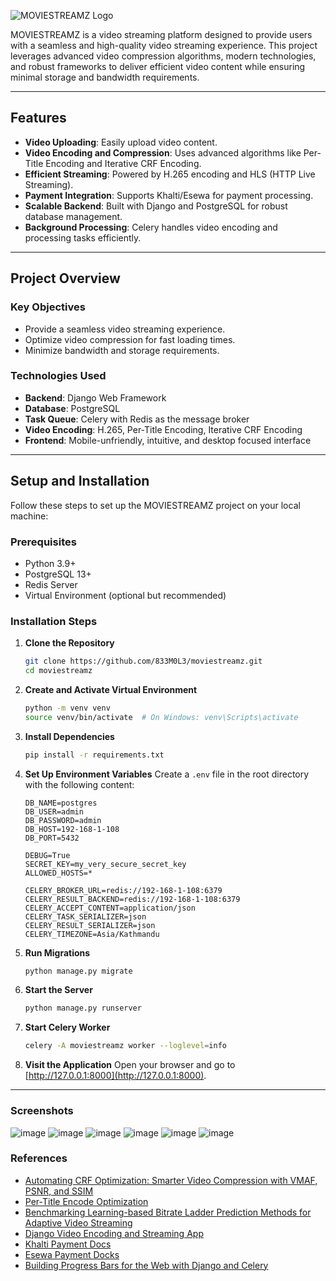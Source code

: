 ![MOVIESTREAMZ Logo](https://github.com/user-attachments/assets/225fba2f-ef5f-46a1-a1ab-028cff07b54a)

MOVIESTREAMZ is a video streaming platform designed to provide users with a seamless and high-quality video streaming experience. This project leverages advanced video compression algorithms, modern technologies, and robust frameworks to deliver efficient video content while ensuring minimal storage and bandwidth requirements.

---

## Features

- **Video Uploading**: Easily upload video content.
- **Video Encoding and Compression**: Uses advanced algorithms like Per-Title Encoding and Iterative CRF Encoding.
- **Efficient Streaming**: Powered by H.265 encoding and HLS (HTTP Live Streaming).
- **Payment Integration**: Supports Khalti/Esewa for payment processing.
- **Scalable Backend**: Built with Django and PostgreSQL for robust database management.
- **Background Processing**: Celery handles video encoding and processing tasks efficiently.

---

## Project Overview

### Key Objectives

- Provide a seamless video streaming experience.
- Optimize video compression for fast loading times.
- Minimize bandwidth and storage requirements.

### Technologies Used

- **Backend**: Django Web Framework
- **Database**: PostgreSQL
- **Task Queue**: Celery with Redis as the message broker
- **Video Encoding**: H.265, Per-Title Encoding, Iterative CRF Encoding
- **Frontend**: Mobile-unfriendly, intuitive, and desktop focused interface

---

## Setup and Installation

Follow these steps to set up the MOVIESTREAMZ project on your local machine:

### Prerequisites

- Python 3.9+
- PostgreSQL 13+
- Redis Server
- Virtual Environment (optional but recommended)

### Installation Steps

1. **Clone the Repository**
   ```bash
   git clone https://github.com/833M0L3/moviestreamz.git
   cd moviestreamz
   ```

2. **Create and Activate Virtual Environment**
   ```bash
   python -m venv venv
   source venv/bin/activate  # On Windows: venv\Scripts\activate
   ```

3. **Install Dependencies**
   ```bash
   pip install -r requirements.txt
   ```

4. **Set Up Environment Variables**
   Create a `.env` file in the root directory with the following content:
   ```env
   DB_NAME=postgres
   DB_USER=admin
   DB_PASSWORD=admin
   DB_HOST=192-168-1-108
   DB_PORT=5432

   DEBUG=True
   SECRET_KEY=my_very_secure_secret_key
   ALLOWED_HOSTS=*

   CELERY_BROKER_URL=redis://192-168-1-108:6379
   CELERY_RESULT_BACKEND=redis://192-168-1-108:6379
   CELERY_ACCEPT_CONTENT=application/json
   CELERY_TASK_SERIALIZER=json
   CELERY_RESULT_SERIALIZER=json
   CELERY_TIMEZONE=Asia/Kathmandu
   ```

5. **Run Migrations**
   ```bash
   python manage.py migrate
   ```

6. **Start the Server**
   ```bash
   python manage.py runserver
   ```

7. **Start Celery Worker**
   ```bash
   celery -A moviestreamz worker --loglevel=info
   ```

8. **Visit the Application**
   Open your browser and go to [http://127.0.0.1:8000](http://127.0.0.1:8000).

---

### Screenshots
![image](https://github.com/user-attachments/assets/628d0a9d-2509-40bd-b21a-be8f33a3069b)
![image](https://github.com/user-attachments/assets/93893dca-2efe-44ad-b92b-a22cd588efac)
![image](https://github.com/user-attachments/assets/61b8497a-b04f-43d9-8413-261dbb824c36)
![image](https://github.com/user-attachments/assets/4288709d-9553-479b-94fe-d1fb561dd25c)
![image](https://github.com/user-attachments/assets/942a3727-3b3d-4750-9ae8-e9e9f3b1ec4d)
![image](https://github.com/user-attachments/assets/eb4585b0-7670-46cc-a7b4-0aa98288ef5f)


### References
- [Automating CRF Optimization: Smarter Video Compression with VMAF, PSNR, and SSIM](https://www.linkedin.com/pulse/automating-crf-optimization-smarter-video-compression-zaki-ahmed-fjdqf/)
- [Per-Title Encode Optimization](https://netflixtechblog.com/per-title-encode-optimization-7e99442b62a2)
- [Benchmarking Learning-based Bitrate Ladder Prediction Methods for Adaptive Video Streaming](https://hal.science/hal-04407094/document)
- [Django Video Encoding and Streaming App](https://github.com/mahmudtopu3/django-tube)
- [Khalti Payment Docs](https://docs.khalti.com/khalti-epayment/)
- [Esewa Payment Docks](https://developer.esewa.com.np/pages/Epay#transactionflow)
- [Building Progress Bars for the Web with Django and Celery](https://www.saaspegasus.com/guides/django-celery-progress-bars/)



